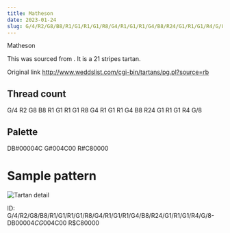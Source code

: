 ```yaml
---
title: Matheson
date: 2023-01-24
slug: G/4/R2/G8/B8/R1/G1/R1/G1/R8/G4/R1/G1/R1/G4/B8/R24/G1/R1/G1/R4/G/8-DB$00004C G$004C00 R$C80000
---
```

Matheson

This was sourced from <no value>.  It is a 21 stripes tartan.

Original link http://www.weddslist.com/cgi-bin/tartans/pg.pl?source=rb

## Thread count
G/4 R2 G8 B8 R1 G1 R1 G1 R8 G4 R1 G1 R1 G4 B8 R24 G1 R1 G1 R4 G/8

## Palette
DB#00004C G#004C00 R#C80000

# Sample pattern

![Tartan detail](tartan.png "G/4 R2 G8 B8 R1 G1 R1 G1 R8 G4 R1 G1 R1 G4 B8 R24 G1 R1 G1 R4 G/8 tartan")

ID: G/4/R2/G8/B8/R1/G1/R1/G1/R8/G4/R1/G1/R1/G4/B8/R24/G1/R1/G1/R4/G/8-DB$00004C G$004C00 R$C80000